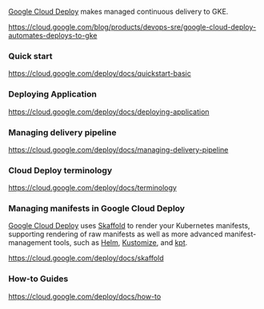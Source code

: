 [Google Cloud Deploy](https://cloud.google.com/deploy) makes managed continuous delivery to GKE.  


https://cloud.google.com/blog/products/devops-sre/google-cloud-deploy-automates-deploys-to-gke

### Quick start

https://cloud.google.com/deploy/docs/quickstart-basic

### Deploying Application

https://cloud.google.com/deploy/docs/deploying-application



### Managing delivery pipeline

https://cloud.google.com/deploy/docs/managing-delivery-pipeline


### Cloud Deploy terminology

https://cloud.google.com/deploy/docs/terminology


### Managing manifests in Google Cloud Deploy 


[Google Cloud Deploy](https://cloud.google.com/deploy) uses [Skaffold](Skaffold) to render your Kubernetes manifests, supporting rendering of raw manifests as well as more advanced manifest-management tools, such as [Helm](Helm), [Kustomize](Kustomize), and [kpt](kpt).

https://cloud.google.com/deploy/docs/skaffold


### How-to Guides

https://cloud.google.com/deploy/docs/how-to